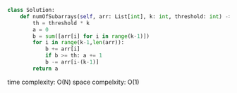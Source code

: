 ```python
class Solution:
    def numOfSubarrays(self, arr: List[int], k: int, threshold: int) -> int:
        th = threshold * k
        a = 0
        b = sum([arr[i] for i in range(k-1)])
        for i in range(k-1,len(arr)):
            b += arr[i]
            if b >= th: a += 1
            b -= arr[i-(k-1)]
        return a
```

time complexity: O(N)
space compelxity: O(1)

